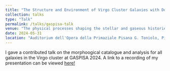 ```yaml
---
title: "The Structure and Environment of Virgo Cluster Galaxies with Deep Optical Morphologies"
collection: talks
type: "Talk"
permalink: /talks/gaspisa-talk
venue: "The physical processes shaping the stellar and gaseous histories of galaxies (GASPISA2024)"
date: 2024-05-31
location: "Auditorium dell'Opera della Primaziale Pisana G. Toniolo, Pisa, Italy"
---
```


I gave a contributed talk on the morphoogical catalogue and analysis for all galaxies in the Virgo cluster at GASPISA 2024. A link to a recording of my presentation can be viewed [here!]([url](https://youtu.be/icGtkiZayEk?si=TkwHbO_VQ4l19ul6&t=4459))

